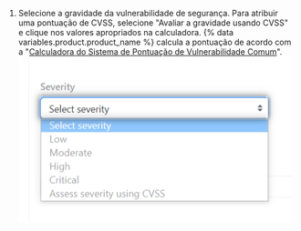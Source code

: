1. Selecione a gravidade da vulnerabilidade de segurança. Para atribuir uma pontuação de CVSS, selecione "Avaliar a gravidade usando CVSS" e clique nos valores apropriados na calculadora. {% data variables.product.product_name %} calcula a pontuação de acordo com a "[Calculadora do Sistema de Pontuação de Vulnerabilidade Comum](https://www.first.org/cvss/calculator)". ![Menu suspenso para selecionar a gravidade](/assets/images/help/security/security-advisory-severity.png)
